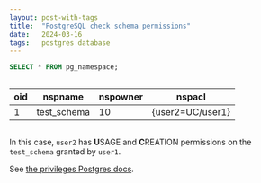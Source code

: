```yaml
---
layout: post-with-tags
title:  "PostgreSQL check schema permissions"
date:   2024-03-16
tags:   postgres database
---
```


```sql
SELECT * FROM pg_namespace;
```
<div style="overflow-x: auto;">
	<table>
	  <thead>
	    <tr>
	      <th>oid</th>
	      <th>nspname</th>
	      <th>nspowner</th>
	      <th>nspacl</th>
	    </tr>
	  </thead>
	  <tbody>
	    <tr>
	      <td>1</td>
	      <td>test_schema</td>
	      <td>10</td>
	      <td>{user2=UC/user1}</td>
	    </tr>
	  </tbody>
	</table>
</div>

In this case, `user2` has **U**SAGE and **C**REATION permissions on the `test_schema` granted by `user1`.

See [the privileges Postgres docs](https://www.postgresql.org/docs/current/ddl-priv.html#PRIVILEGES-SUMMARY-TABLE).